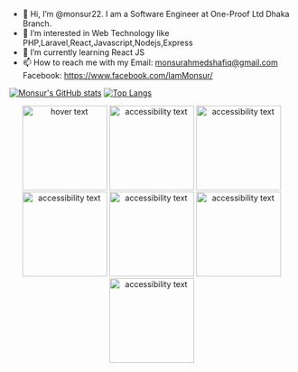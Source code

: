 - 👋 Hi, I’m @monsur22. I am a Software Engineer at One-Proof Ltd Dhaka Branch.
- 👀 I’m interested in Web Technology like PHP,Laravel,React,Javascript,Nodejs,Express
- 🌱 I’m currently learning React JS
- 📫 How to reach me with my Email: monsurahmedshafiq@gmail.com Facebook: https://www.facebook.com/IamMonsur/

<!---
monsur22/monsur22 is a ✨ special ✨ repository because its `README.md` (this file) appears on your GitHub profile.
You can click the Preview link to take a look at your changes.
--->
[![Monsur's GitHub stats](https://github-readme-stats.vercel.app/api?username=monsur22&show_icons=true&theme=radical)](https://github.com/monsur22)
[![Top Langs](https://github-readme-stats.vercel.app/api/top-langs/?username=monsur22&layout=compact)](https://github.com/monsur22/github-readme-stats)

<p align="center">
  <img src="https://upload.wikimedia.org/wikipedia/commons/2/27/PHP-logo.svg" width="150" title="hover text">
  <img src="https://upload.wikimedia.org/wikipedia/commons/9/9a/Laravel.svg" width="150" alt="accessibility text">
  <img src="https://codeigniter.com/assets/images/ci-logo-big.png" width="150" alt="accessibility text">
  <img src="https://upload.wikimedia.org/wikipedia/commons/d/d9/Node.js_logo.svg" width="150" alt="accessibility text">
  <img src="https://upload.wikimedia.org/wikipedia/commons/6/64/Expressjs.png" width="150" alt="accessibility text">
  <img src="https://upload.wikimedia.org/wikipedia/commons/a/a7/React-icon.svg" width="150" alt="accessibility text">
  <img src="https://redux.js.org/img/redux.svg" width="150" alt="accessibility text">

</p>
